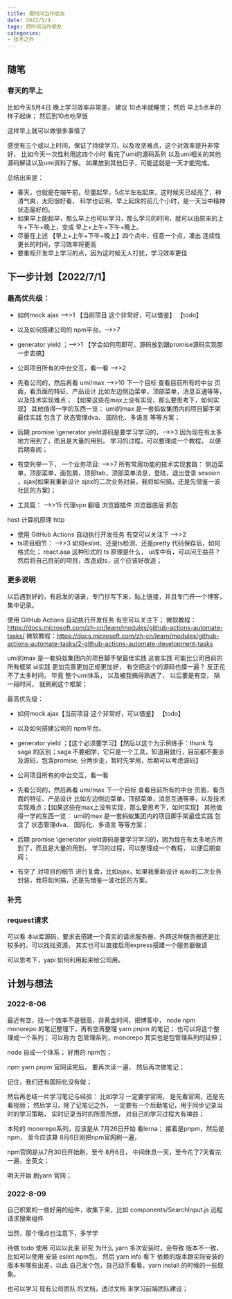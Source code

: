 ```yaml
---
title: 把时间当作朋友
date: 2022/5/4
tags: 把时间当作朋友
categories: 
- 技术之外
---
```


## 随笔

### 春天的早上

比如今天5月4日 晚上学习效率非常差，
建议 10点半就睡觉；
然后 早上5点半的样子起床；
然后到10点吃早饭

这样早上就可以做很多事情了

感觉有三个或以上时间，保证了持续学习，以及攻坚难点，这个对效率提升非常好，
比如今天一次性利用这四个小时 看完了umi的源码系列 以及umi相关的其他源码解读以及umi资料了解。
如果放到其他日子，可能这就是一天才能完成。

总结出来是：
- 春天，也就是在端午前，尽量起早，5点半左右起床，这时候天已经亮了，神清气爽，太阳很好看，
科学也证明，早上起床的前几个小时，是一天当中精神状态最好的。
- 如果早上能起早，那么早上也可以学习，那么学习的时间，就可以由原来的上午+下午+晚上，变成 早上+上午+下午+晚上。
- 尽量在上述 【早上+上午+下午+晚上】四个点中，任意一个点，凑出 连续性更长的时间，学习效率将更高
- 要重视开发早上学习的点，因为这时候无人打扰，学习效率更佳








## 下一步计划【2022/7/1】

### 最高优先级：
- 如何mock ajax -->>1
  【当前项目 这个非常好，可以借鉴】 【todo】
- 以及如何搭建公司的 npm平台。-->>7
- generator yield ；-->>1
   【学会如何用即可，源码放到跟promise源码实现那一步去搞】
- 公司项目所有的中台交互，看一看  -->>2
- 先看公司的，然后再看 umi/max  -->>10
  下一个目标 查看目前所有的中台 页面，看页面的特征、产品设计 比如左边侧边菜单，顶部菜单，消息互通等等，以及技术实现难点；
  【如果这些在max上没有实现，那么要思考下，如何实现】
   其他值得一学的东西一览：
   umi的max 是一套蚂蚁集团内的项目脚手架最佳实践
   包含了 状态管理dva、 国际化、多语言 等等方案；

- 后期 promise \generator yield源码是要学习学习的，-->>3
    因为现在有太多地方用到了，而且是大量的用到，
    学习的过程，可以整理成一个教程，
    以便后期查阅；

- 有空列举一下， 一个业务项目:  -->>7
所有常用功能的技术实现套路： 侧边菜单，顶部菜单，面包屑，顶部tab，顶部菜单消息，登陆，退出登录 session ，ajax[如果我重新设计 ajax的二次业务封装，我将如何搞，还是先借鉴一波社区的方案]；


- 工具篇： -->>15
代理vpn
翻墙
浏览器插件
浏览器底层
抓包

host
计算机原理
http


- 使用 GitHub Actions 自动执行开发任务  有空可以关注下  -->>2
- ts项目细节： -->>3
如何eslint、还是ts检测、还是pretty 代码保存后，如何格式化；
react.aaa 这种形式的 ts 原理是什么， ui库中有，可以问王益芬？
然后将自己目前的项目，改造成ts，这个应该好改造；


### 更多说明

以后遇到好的，有启发的语录，专门抄写下来，贴上链接，并且专门开一个博客，
集中记录。

使用 GitHub Actions 自动执行开发任务  有空可以关注下；
微软教程：https://docs.microsoft.com/zh-cn/learn/modules/github-actions-automate-tasks/
微软教程：https://docs.microsoft.com/zh-cn/learn/modules/github-actions-automate-tasks/2-github-actions-automate-development-tasks


umi的max 是一套蚂蚁集团内的项目脚手架最佳实践 这套实践 可能比公司目前的所有框架 ui实践 更加完善更加正规更加好，
有空把这个的源码也摸一遍？
反正花不了太多时间，
毕竟 整个umi体系，
以及被我搞得熟透了，
以后要是有空，
隔一段时间，
就刷刷这个框架；



最高优先级：
- 如何mock ajax【当前项目 这个非常好，可以借鉴】 【todo】
- 以及如何搭建公司的 npm平台。
- generator yield ；【这个必须要学习】【然后以这个为示例练手：thunk 与saga 的区别；saga 不要细学，它只是一个工具，知道用就行，目前都不要涉及源码，包含promise, 分两步走，暂时先学用，后期可以考虑源码】
- 公司项目所有的中台交互，看一看
- 先看公司的，然后再看 umi/max
下一个目标 查看目前所有的中台 页面，看页面的特征、产品设计 比如左边侧边菜单，顶部菜单，消息互通等等，以及技术实现难点；【如果这些在max上没有实现，那么要思考下，如何实现】
其他值得一学的东西一览：
umi的max 是一套蚂蚁集团内的项目脚手架最佳实践
包含了 状态管理dva、 国际化、多语言 等等方案；

- 后期 promise \generator yield源码是要学习学习的，因为现在有太多地方用到了，而且是大量的用到，
学习的过程，可以整理成一个教程，
以便后期查阅；

- 有空了 对项目的细节 进行复盘，比如ajax，如果我重新设计 ajax的二次业务封装，我将如何搞，还是先借鉴一波社区的方案。


### 补充
### request请求
可以看 本ui库源码，要求去搭建一个真实的请求服务器，外网这种服务器还是比较多的，可以找找资源，
其实也可以直接启用express搭建一个服务器做请

可以思考下，yapi 如何利用起来给公司用。



## 计划与想法

### 2022-8-06
最近有空，找一个效率不是很高，非黄金时间，把博客中，
node npm monorepo 的笔记整理下，再有空再整理 yarn pnpm 的笔记；
也可以将这个整理成一个系列；
可以称为 包管理系列，monorepo 其实也是包管理系列的延伸；

node 自成一个体系；
好用的 npm包；


npm yarn pnpm 官网读完后，
要再次读一遍，
然后再次做笔记；

记住，我们还有国际化没有做；

然后再总结一片学习笔记与经验：
比如学习 一定要学官网， 是先看官网，还是先看视频；
然后学习，除了记笔记之外，
一定要有一个后勤笔记，用于同步记录当时的学习策略，
实时记录当时的所思所想，
对自己的学习过程大有裨益；


本轮的 monorepo系列，应该是从 7月26日开始 看lerna；
接着是pnpm，然后是npm，
至今应该算 8月6日刚把npm官网刷一遍，

npm官网是从7月30日开始刷，至今 8月6日， 中间休息一天，至今花了7天看完一遍，全英文；

明天开始 刷yarn 官网；


### 2022-8-09
自己积累的一些好用的组件，收集下来，比如 components/SearchInput.js  远程请求搜索组件

当然，那个埋点也注意下，多学学

待做 todo  使用 可以以此来 研究 为什么 yarn 多次安装时，会导致 版本不一致， 比如可以使用 安装 eslint npm包， 然后 yarn info 看下 依赖的版本跟实际安装的版本有哪些出差，以此 自己发个包，自己动手看看，yarn install 的时候的一些现象。


也可以学习 现有公司团队 的文档，透过文档 来学习前端团队建设；